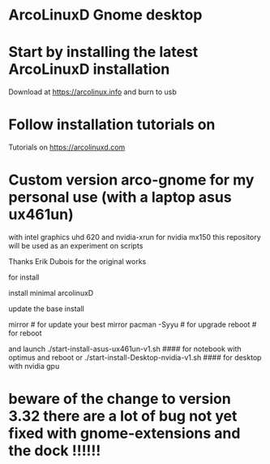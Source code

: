 # ArcoLinuxD Gnome desktop

# Start by installing the latest ArcoLinuxD installation

Download at https://arcolinux.info and burn to usb

# Follow installation tutorials on

Tutorials on https://arcolinuxd.com

# Custom version arco-gnome for my personal use (with a laptop asus ux461un) 
with intel graphics uhd 620 and nvidia-xrun for nvidia mx150
this repository will be used as an experiment on scripts

Thanks Erik Dubois for the original works

for install

install minimal arcolinuxD

update the base install

mirror # for update your best mirror
pacman -Syyu # for upgrade 
reboot # for reboot

and launch
./start-install-asus-ux461un-v1.sh #### for notebook with optimus
and reboot
or
./start-install-Desktop-nvidia-v1.sh #### for desktop with nvidia gpu


# beware of the change to version 3.32 there are a lot of bug not yet fixed with gnome-extensions and the dock !!!!!!
